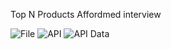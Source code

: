 Top N Products
Affordmed interview

![File](https://i.ibb.co/y6GWWb4/Screenshot-2024-08-17-125251.png)
![API](https://i.ibb.co/y8rgr8z/Screenshot-2024-08-17-124307.png)
![API Data](https://i.ibb.co/N9kQzqX/Screenshot-2024-08-17-124510.png)
